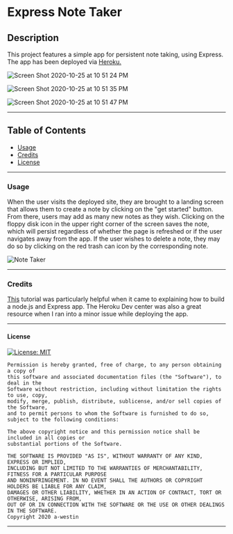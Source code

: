 # Express Note Taker

 ## Description  

  This project features a simple app for persistent note taking, using Express. The app has been deployed via [Heroku.](https://afw-notetaker.herokuapp.com/)
  
![Screen Shot 2020-10-25 at 10 51 24 PM](https://user-images.githubusercontent.com/69770137/97129250-ccf00980-1714-11eb-9394-e337093e5c34.png)

![Screen Shot 2020-10-25 at 10 51 35 PM](https://user-images.githubusercontent.com/69770137/97129253-ceb9cd00-1714-11eb-880e-ee22f6207ba1.png)

![Screen Shot 2020-10-25 at 10 51 47 PM](https://user-images.githubusercontent.com/69770137/97129261-d0839080-1714-11eb-8158-9f4028add622.png)

  ******

  ## Table of Contents 
  * [Usage](#usage)
  * [Credits](#credits)
  * [License](#license)
  
  ******

  ### Usage
  
  When the user visits the deployed site, they are brought to a landing screen that allows them to create a note by clicking on the "get started" button. From there, users may add as many new notes as they wish. Clicking on the floppy disk icon in the upper right corner of the screen saves the note, which will persist regardless of whether the page is refreshed or if the user navigates away from the app. If the user wishes to delete a note, they may do so by clicking on the red trash can icon by the corresponding note.  
  
  ![Note Taker](https://user-images.githubusercontent.com/69770137/97129236-c497ce80-1714-11eb-8912-fc5f4bd4ecd4.gif)

  ******

  ### Credits
  [This](https://medium.com/@nnamani.ezinne/simple-note-taking-app-using-node-js-and-ejs-4899321a3342) tutorial was particularly helpful when it came to explaining how to build a node.js and Express app. The Heroku Dev center was also a great resource when I ran into a minor issue while deploying the app. 
  
  ******

  #### License
  [![License: MIT](https://img.shields.io/badge/License-MIT-yellow.svg)](https://opensource.org/licenses/MIT)

    Permission is hereby granted, free of charge, to any person obtaining a copy of 
    this software and associated documentation files (the "Software"), to deal in the 
    Software without restriction, including without limitation the rights to use, copy, 
    modify, merge, publish, distribute, sublicense, and/or sell copies of the Software, 
    and to permit persons to whom the Software is furnished to do so, subject to the following conditions:
    
    The above copyright notice and this permission notice shall be included in all copies or 
    substantial portions of the Software.
    
    THE SOFTWARE IS PROVIDED "AS IS", WITHOUT WARRANTY OF ANY KIND, EXPRESS OR IMPLIED, 
    INCLUDING BUT NOT LIMITED TO THE WARRANTIES OF MERCHANTABILITY, FITNESS FOR A PARTICULAR PURPOSE 
    AND NONINFRINGEMENT. IN NO EVENT SHALL THE AUTHORS OR COPYRIGHT HOLDERS BE LIABLE FOR ANY CLAIM, 
    DAMAGES OR OTHER LIABILITY, WHETHER IN AN ACTION OF CONTRACT, TORT OR OTHERWISE, ARISING FROM, 
    OUT OF OR IN CONNECTION WITH THE SOFTWARE OR THE USE OR OTHER DEALINGS IN THE SOFTWARE. 
    Copyright 2020 a-westin  

  ******
